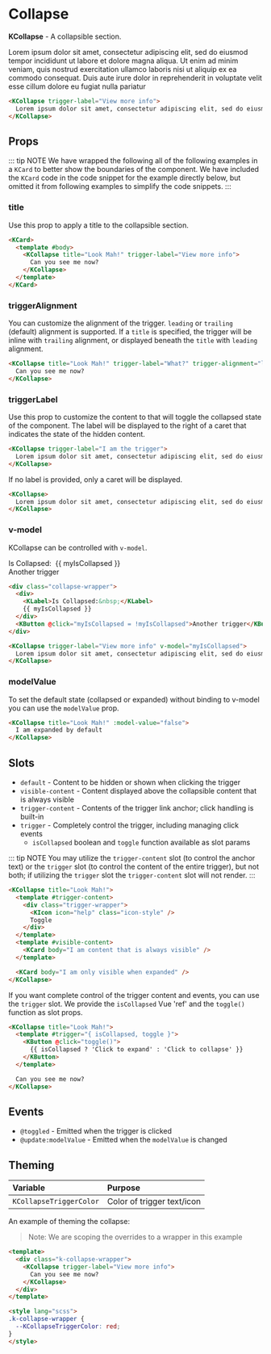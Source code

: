# Collapse

**KCollapse** - A collapsible section.

<KCollapse trigger-label="View more info">
  Lorem ipsum dolor sit amet, consectetur adipiscing elit, sed do eiusmod tempor incididunt ut labore et dolore magna aliqua. Ut enim ad minim veniam, quis nostrud exercitation ullamco laboris nisi ut aliquip ex ea commodo consequat. Duis aute irure dolor in reprehenderit in voluptate velit esse cillum dolore eu fugiat nulla pariatur
</KCollapse>

```html
<KCollapse trigger-label="View more info">
  Lorem ipsum dolor sit amet, consectetur adipiscing elit, sed do eiusmod tempor incididunt ut labore et dolore magna aliqua. Ut enim ad minim veniam, quis nostrud exercitation ullamco laboris nisi ut aliquip ex ea commodo consequat. Duis aute irure dolor in reprehenderit in voluptate velit esse cillum dolore eu fugiat nulla pariatur
</KCollapse>
```

## Props

::: tip NOTE
  We have wrapped the following all of the following examples in a `KCard` to better show the boundaries of the component. We have included the `KCard` code in the code snippet for the example directly below, but omitted it from following examples to simplify the code snippets.
:::

### title

Use this prop to apply a title to the collapsible section.

<KCard>
  <template #body>
    <KCollapse title="Look Mah!" trigger-label="View more info">
      Can you see me now?
    </KCollapse>
  </template>
</KCard>

```html
<KCard>
  <template #body>
    <KCollapse title="Look Mah!" trigger-label="View more info">
      Can you see me now?
    </KCollapse>
  </template>
</KCard>
```

### triggerAlignment

You can customize the alignment of the trigger. `leading` or `trailing` (default) alignment is supported.
If a `title` is specified, the trigger will be inline with `trailing` alignment, or displayed beneath the `title` with `leading` alignment.

<KCard>
  <template #body>
    <KCollapse title="Look Mah!" trigger-label="What?" trigger-alignment="leading">
      Can you see me now?
    </KCollapse>
  </template>
</KCard>

```html
<KCollapse title="Look Mah!" trigger-label="What?" trigger-alignment="leading">
  Can you see me now?
</KCollapse>
```

### triggerLabel

Use this prop to customize the content to that will toggle the collapsed state of the component. The label will be displayed to the right of a caret that indicates the state of the hidden content.

<KCard>
  <template #body>
    <KCollapse trigger-label="I am the trigger">
      Lorem ipsum dolor sit amet, consectetur adipiscing elit, sed do eiusmod tempor incididunt ut labore et dolore magna aliqua. Ut enim ad minim veniam, quis nostrud exercitation ullamco laboris nisi ut aliquip ex ea commodo consequat. Duis aute irure dolor in reprehenderit in voluptate velit esse cillum dolore eu fugiat nulla pariatur
    </KCollapse>
  </template>
</KCard>

```html
<KCollapse trigger-label="I am the trigger">
  Lorem ipsum dolor sit amet, consectetur adipiscing elit, sed do eiusmod tempor incididunt ut labore et dolore magna aliqua. Ut enim ad minim veniam, quis nostrud exercitation ullamco laboris nisi ut aliquip ex ea commodo consequat. Duis aute irure dolor in reprehenderit in voluptate velit esse cillum dolore eu fugiat nulla pariatur
</KCollapse>
```

If no label is provided, only a caret will be displayed.

<KCard>
  <template #body>
    <KCollapse>
      Lorem ipsum dolor sit amet, consectetur adipiscing elit, sed do eiusmod tempor incididunt ut labore et dolore magna aliqua. Ut enim ad minim veniam, quis nostrud exercitation ullamco laboris nisi ut aliquip ex ea commodo consequat. Duis aute irure dolor in reprehenderit in voluptate velit esse cillum dolore eu fugiat nulla pariatur
    </KCollapse>
  </template>
</KCard>

```html
<KCollapse>
  Lorem ipsum dolor sit amet, consectetur adipiscing elit, sed do eiusmod tempor incididunt ut labore et dolore magna aliqua. Ut enim ad minim veniam, quis nostrud exercitation ullamco laboris nisi ut aliquip ex ea commodo consequat. Duis aute irure dolor in reprehenderit in voluptate velit esse cillum dolore eu fugiat nulla pariatur
</KCollapse>
```

### v-model

KCollapse can be controlled with `v-model`.

<div class="collapse-wrapper">
  <div>
    <KLabel>Is Collapsed:&nbsp;</KLabel>
    {{ myIsCollapsed }}
  </div>
  <KButton @click="myIsCollapsed = !myIsCollapsed">Another trigger</KButton>
</div>
<KCard>
  <template #body>
    <KCollapse trigger-label="View more info" v-model="myIsCollapsed">
      Lorem ipsum dolor sit amet, consectetur adipiscing elit, sed do eiusmod tempor incididunt ut labore et dolore magna aliqua. Ut enim ad minim veniam, quis nostrud exercitation ullamco laboris nisi ut aliquip ex ea commodo consequat. Duis aute irure dolor in reprehenderit in voluptate velit esse cillum dolore eu fugiat nulla pariatur
    </KCollapse>
  </template>
</KCard>

```html
<div class="collapse-wrapper">
  <div>
    <KLabel>Is Collapsed:&nbsp;</KLabel>
    {{ myIsCollapsed }}
  </div>
  <KButton @click="myIsCollapsed = !myIsCollapsed">Another trigger</KButton>
</div>

<KCollapse trigger-label="View more info" v-model="myIsCollapsed">
  Lorem ipsum dolor sit amet, consectetur adipiscing elit, sed do eiusmod tempor incididunt ut labore et dolore magna aliqua. Ut enim ad minim veniam, quis nostrud exercitation ullamco laboris nisi ut aliquip ex ea commodo consequat. Duis aute irure dolor in reprehenderit in voluptate velit esse cillum dolore eu fugiat nulla pariatur
</KCollapse>
```

### modelValue

To set the default state (collapsed or expanded) without binding to v-model you can use the `modelValue` prop.

<KCard>
  <template #body>
    <KCollapse title="Look Mah!" :model-value="false">
      I am expanded by default
    </KCollapse>
  </template>
</KCard>

```html
<KCollapse title="Look Mah!" :model-value="false">
  I am expanded by default
</KCollapse>
```

## Slots

- `default` - Content to be hidden or shown when clicking the trigger
- `visible-content` - Content displayed above the collapsible content that is always visible
- `trigger-content` - Contents of the trigger link anchor; click handling is built-in
- `trigger` - Completely control the trigger, including managing click events
  - `isCollapsed` boolean and `toggle` function available as slot params

::: tip NOTE
  You may utilize the `trigger-content` slot (to control the anchor text) or the `trigger` slot (to control the content of the entire trigger), but not both; if utilizing the `trigger` slot the `trigger-content` slot will not render.
:::

<KCard>
  <template #body>
    <KCollapse title="Look Mah!">
      <template #trigger-content>
        <div class="trigger-wrapper">
          <KIcon icon="help" :size="KUI_ICON_SIZE_30" class="icon-style" />
          Toggle
        </div>
      </template>
      <template #visible-content>
        <KCard body="I am content that is always visible" />
      </template>
      <KCard body="I am only visible when expanded" />
    </KCollapse>
  </template>
</KCard>

```html
<KCollapse title="Look Mah!">
  <template #trigger-content>
    <div class="trigger-wrapper">
      <KIcon icon="help" class="icon-style" />
      Toggle
    </div>
  </template>
  <template #visible-content>
    <KCard body="I am content that is always visible" />
  </template>

  <KCard body="I am only visible when expanded" />
</KCollapse>
```

If you want complete control of the trigger content and events, you can use the `trigger` slot.
We provide the `isCollapsed` Vue 'ref' and the `toggle()` function as slot props.

<KCard>
  <template #body>
    <KCollapse title="Look Mah!">
      <template #trigger="{ isCollapsed, toggle }">
        <KButton @click="toggle()">{{ isCollapsed ? 'Click to expand' : 'Click to collapse' }}</KButton>
      </template>
      Can you see me now?
    </KCollapse>
  </template>
</KCard>

```html
<KCollapse title="Look Mah!">
  <template #trigger="{ isCollapsed, toggle }">
    <KButton @click="toggle()">
      {{ isCollapsed ? 'Click to expand' : 'Click to collapse' }}
    </KButton>
  </template>

  Can you see me now?
</KCollapse>
```

## Events

- `@toggled` - Emitted when the trigger is clicked
- `@update:modelValue` - Emitted when the `modelValue` is changed

## Theming

| Variable                       | Purpose                                     |
| :---------------------         | :-------------------------------            |
| `KCollapseTriggerColor`        | Color of trigger text/icon                  |

An example of theming the collapse:

> Note: We are scoping the overrides to a wrapper in this example

<KCard>
  <template #body>
    <div class="k-collapse-wrapper">
      <KCollapse trigger-label="View more info">
        Can you see me now?
      </KCollapse>
    </div>
  </template>
</KCard>

```html
<template>
  <div class="k-collapse-wrapper">
    <KCollapse trigger-label="View more info">
      Can you see me now?
    </KCollapse>
  </div>
</template>

<style lang="scss">
.k-collapse-wrapper {
  --KCollapseTriggerColor: red;
}
</style>
```

<script lang="ts">
import { defineComponent } from 'vue'
import { KUI_ICON_SIZE_30 } from '@kong/design-tokens'

export default defineComponent({
  data() {
    return {
      myIsCollapsed: true
    }
  },
})
</script>

<style lang="scss" scoped>
.collapse-wrapper {
  margin-bottom: var(--kui-space-50, $kui-space-50) !important;
}

.icon-style {
  margin-right: var(--kui-space-40, $kui-space-40) !important;
  color: var(--blue-500, var(--kui-color-text-primary, $kui-color-text-primary))
}

.trigger-wrapper {
  display: flex !important;
}
</style>

<style lang="scss">
.k-collapse-wrapper {
  --KCollapseTriggerColor: red;
}
</style>
